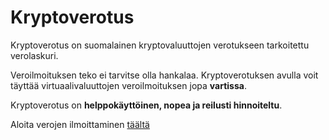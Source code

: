 # Kryptoverotus

Kryptoverotus on suomalainen kryptovaluuttojen verotukseen tarkoitettu verolaskuri.

Veroilmoituksen teko ei tarvitse olla hankalaa. Kryptoverotuksen avulla voit täyttää virtuaalivaluuttojen veroilmoituksen jopa **vartissa**.

Kryptoverotus on **helppokäyttöinen, nopea ja reilusti hinnoiteltu**.

Aloita verojen ilmoittaminen [täältä](https://kryptoverotus.fi)
